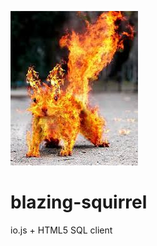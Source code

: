 ![blazing-squirrel](https://raw.githubusercontent.com/LeoDutra/blazing-squirrel/master/bs.jpg)
# blazing-squirrel
io.js + HTML5 SQL client 
